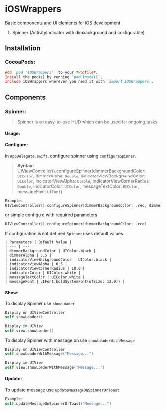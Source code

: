 # iOSWrappers 
Basic components and UI elements for iOS development
1. Spinner (ActivityIndicator with dimbackground and configurable)

## Installation
### CocoaPods:
```ruby
Add `pod 'iOSWrappers'` to your *Podfile*.
Install the pod(s) by running `pod install`.
Include iOSWrappers wherever you need it with `import iOSWrappers`.
```
## Components
### Spinner:
>Spinner is an easy-to-use HUD which can be used for ongoing tasks. 

#### Usage:

#### Configure:
 In `AppDelegate.swift`, configure spinner using `configureSpinner`.
 
> **Syntax:**
UIViewController().configureSpinner(dimmerBackgroundColor: `UIColor`, dimmerAlpha: `Double`, indicatorViewBackgroundColor: `UIColor`, indicatorViewAlpha: `Double`, indicatorViewCornerRadius: `Double`, indicatorColor: `UIColor`, messageTextColor: `UIColor`, messageFont: `UIFont`)

```Swift
Example:
UIViewController().configureSpinner(dimmerBackgroundColor: .red, dimmerAlpha: 0.1, indicatorViewBackgroundColor: .white, indicatorViewAlpha: 0.7, indicatorViewCornerRadius: 25.0, indicatorColor: .cyan, messageTextColor: .blue, messageFont: UIFont.systemFont(ofSize: 16.0)))
```
or simple configure with required parameters
```Swift
UIViewController().configureSpinner(dimmerBackgroundColor: .red)
```
If configuration is not defined `Spinner` uses default values.

    | Parameters | Default Value |
    | --- | --- |
    | dimmerBackgroundColor | UIColor.black |
    | dimmerAlpha | 0.5 |
    | indicatorViewBackgroundColor | UIColor.black |
    | indicatorViewAlpha | 0.5 |
    | indicatorViewCornerRadius | 10.0 |
    | indicatorColor | UIColor.white |
    | messageTextColor | UIColor.white |
    | messageFont | UIFont.boldSystemFont(ofSize: 12.0)) |
    
#### Show: 
To display Spinner use `showLoader`
```Swift
Display on UIViewController
self.showLoader()
```
```Swift
Display in UIView
self.view.showLoader()
```
To display Spinner with message on use `showLoaderWithMessage`
```Swift
Display on UIViewController
self.showLoaderWithMessage("Message...")
```
```Swift
Display in UIView
self.view.showLoaderWithMessage("Message...")
```
#### Update: 
To update message use `updateMessageOnSpinnerOrToast`
```Swift
Example:
self.updateMessageOnSpinnerOrToast("Message...")
```




